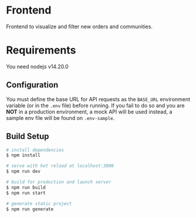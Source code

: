 # Frontend
Frontend to visualize and filter new orders and communities.

# Requirements
You need nodejs v14.20.0
## Configuration
You must define the base URL for API requests as the `BASE_URL` environment variable (or in the `.env` file) before running. If you fail to do so and you are **NOT** in a production environment, a mock API will be used instead, a sample env file will be found on `.env-sample`.

## Build Setup

```bash
# install dependencies
$ npm install

# serve with hot reload at localhost:3000
$ npm run dev

# build for production and launch server
$ npm run build
$ npm run start

# generate static project
$ npm run generate
```
